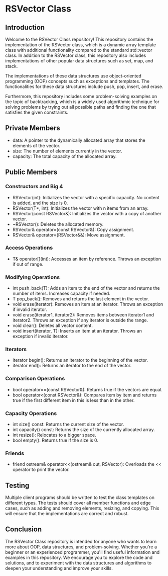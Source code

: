 <!DOCTYPE html> <html> <head>  </head> <body> <h1>RSVector Class</h1> <h2>Introduction</h2> <p>Welcome to the RSVector Class repository! This repository contains the implementation of the RSVector class, which is a dynamic array template class with additional functionality compared to the standard std::vector class. In addition to the RSVector class, this repository also includes implementations of other popular data structures such as set, map, and stack.</p> <p>The implementations of these data structures use object-oriented programming (OOP) concepts such as exceptions and templates. The functionalities for these data structures include push, pop, insert, and erase.</p> <p>Furthermore, this repository includes some problem-solving examples on the topic of backtracking, which is a widely used algorithmic technique for solving problems by trying out all possible paths and finding the one that satisfies the given constraints.</p> <h2>Private Members</h2> <ul> <li>data: A pointer to the dynamically allocated array that stores the elements of the vector.</li> <li>size: The number of elements currently in the vector.</li> <li>capacity: The total capacity of the allocated array.</li> </ul> <h2>Public Members</h2> <h3>Constructors and Big 4</h3> <ul> <li>RSVector(int): Initializes the vector with a specific capacity. No content is added, and the size is 0.</li> <li>RSVector(T*, int): Initializes the vector with n items from an array.</li> <li>RSVector(const RSVector&): Initializes the vector with a copy of another vector.</li> <li>~RSVector(): Deletes the allocated memory.</li> <li>RSVector& operator=(const RSVector&): Copy assignment.</li> <li>RSVector& operator=(RSVector&&): Move assignment.</li> </ul> <h3>Access Operations</h3> <ul> <li>T& operator[](int): Accesses an item by reference. Throws an exception if out of range.</li> </ul> <h3>Modifying Operations</h3> <ul> <li>int push_back(T): Adds an item to the end of the vector and returns the number of items. Increases capacity if needed.</li> <li>T pop_back(): Removes and returns the last element in the vector.</li> <li>void erase(iterator): Removes an item at an iterator. Throws an exception if invalid iterator.</li> <li>void erase(iterator1, iterator2): Removes items between iterator1 and iterator2. Throws an exception if any iterator is outside the range.</li> <li>void clear(): Deletes all vector content.</li> <li>void insert(iterator, T): Inserts an item at an iterator. Throws an exception if invalid iterator.</li> </ul> <h3>Iterators</h3> <ul> <li>iterator begin(): Returns an iterator to the beginning of the vector.</li> <li>iterator end(): Returns an iterator to the end of the vector.</li> </ul> <h3>Comparison Operations</h3> <ul> <li>bool operator==(const RSVector&): Returns true if the vectors are equal.</li> <li>bool operator<(const RSVector&): Compares item by item and returns true if the first different item in this is less than in the other.</li> </ul> <h3>Capacity Operations</h3> <ul> <li>int size() const: Returns the current size of the vector.</li> <li>int capacity() const: Returns the size of the currently allocated array.</li> <li>int resize(): Relocates to a bigger space.</li> <li>bool empty(): Returns true if the size is 0.</li> </ul> <h3>Friends</h3> <ul> <li>friend ostream& operator<<(ostream& out, RSVector<T>): Overloads the << operator to print the vector.</li> </ul>  <h2>Testing</h2> <p>Multiple client programs should be written to test the class templates on different types. The tests should cover all member functions and edge cases, such as adding and removing elements, resizing, and copying. This will ensure that the implementations are correct and robust.</p> <h2>Conclusion</h2> <p>The RSVector Class repository is intended for anyone who wants to learn more about OOP, data structures, and problem-solving. Whether you're a beginner or an experienced programmer, you'll find useful information and examples in this repository. We encourage you to explore the code and solutions, and to experiment with the data structures and algorithms to deepen your understanding and improve your skills.</p> </body> </html>

